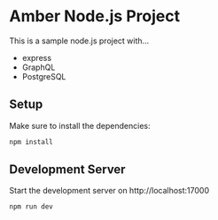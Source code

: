 # Amber Node.js Project

This is a sample node.js project with...
- express
- GraphQL
- PostgreSQL

## Setup

Make sure to install the dependencies:

```bash
npm install
```

## Development Server

Start the development server on http://localhost:17000

```bash
npm run dev
```
